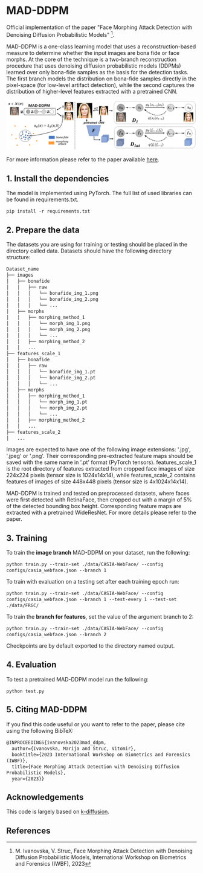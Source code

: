 # MAD-DDPM
Official implementation of the paper "Face Morphing Attack Detection with Denoising Diffusion Probabilistic Models" [^1]. 

MAD-DDPM is a one-class learning model that uses a reconstruction-based measure to determine whether the input images are bona fide or face morphs. At the core of the technique is a two-branch reconstruction procedure that uses denoising diffusion probabilistic models (DDPMs) learned over only bona-fide samples as the basis for the
detection tasks. The first branch models the distribution on bona-fide samples directly in the pixel-space (for low-level artifact detection), while the second captures the distribution of higher-level features extracted with a pretrained CNN.
      

![MAD-DDPM](MAD_DDPM.png)

For more information please refer to the paper available [here](https://lmi.fe.uni-lj.si/wp-content/uploads/2023/06/IWBF2023___Face_Morphing_Attack_Detection_with_Denoising_Diffusion_Probabilistic_Models.pdf).

## 1. Install the dependencies
The model is implemented using PyTorch. The full list of used libraries can be found in requirements.txt.
```
pip install -r requirements.txt
```

## 2. Prepare the data
The datasets you are using for training or testing should be placed in the directory called data. Datasets should have the following directory structure:
```
Dataset_name
├── images
│   ├── bonafide
│   │   ├── raw
│   │   │   └── bonafide_img_1.png
│   │   │   └── bonafide_img_2.png
│   │   │   └── ...
│   ├── morphs
│   │   ├── morphing_method_1
│   │   │   └── morph_img_1.png
│   │   │   └── morph_img_2.png
│   │   │   └── ...
│   │   ├── morphing_method_2
│   │   ...
├── features_scale_1
│   ├── bonafide
│   │   ├── raw
│   │   │   └── bonafide_img_1.pt
│   │   │   └── bonafide_img_2.pt
│   │   │   └── ...
│   ├── morphs
│   │   ├── morphing_method_1
│   │   │   └── morph_img_1.pt
│   │   │   └── morph_img_2.pt
│   │   │   └── ...
│   │   ├── morphing_method_2
│   │   ...
├── features_scale_2
│   ...
```

Images are expected to have one of the following image extensions: '.jpg', '.jpeg' or '.png'. Their corresponding pre-extracted feature maps should be saved with the same name in '.pt' format (PyTorch tensors). features_scale_1 is the root directory of features extracted from cropped face images of size 224x224 pixels (tensor size is 1024x14x14), while features_scale_2 contains features of images of size 448x448 pixels (tensor size is 4x1024x14x14).

MAD-DDPM is trained and tested on preprocessed datasets, where faces were first detected with RetinaFace, then cropped out with a margin of 5% of the detected bounding box height. Corresponding feature maps are extracted with a pretrained WideResNet. For more details please refer to the paper.

## 3. Training
To train the **image branch** MAD-DDPM on your dataset, run the following:
```
python train.py --train-set ./data/CASIA-WebFace/ --config configs/casia_webface.json --branch 1
```
To train with evaluation on a testing set after each training epoch run:
```
python train.py --train-set ./data/CASIA-WebFace/ --config configs/casia_webface.json --branch 1 --test-every 1 --test-set ./data/FRGC/
```
To train the **branch for features**, set the value of the argument branch to 2:
```
python train.py --train-set ./data/CASIA-WebFace/ --config configs/casia_webface.json --branch 2
```
Checkpoints are by default exported to the directory named output. 

## 4. Evaluation
To test a pretrained MAD-DDPM model run the following:
```
python test.py 
```
## 5. Citing MAD-DDPM
If you find this code useful or you want to refer to the paper, please cite using the following BibTeX:
```
@INPROCEEDINGS{ivanovska2023mad_ddpm,
  author={Ivanovska, Marija and Štruc, Vitomir},
  booktitle={2023 International Workshop on Biometrics and Forensics (IWBF)}, 
  title={Face Morphing Attack Detection with Denoising Diffusion Probabilistic Models}, 
  year={2023}}
```

## Acknowledgements
This code is largely based on [k-diffusion](https://github.com/crowsonkb/k-diffusion).

  
## References
[^1]: M. Ivanovska, V. Struc, Face Morphing Attack Detection with Denoising Diffusion Probabilistic Models, International Workshop on Biometrics and Forensics (IWBF), 2023
